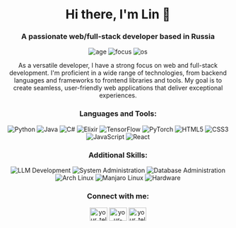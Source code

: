 <h1 align="center">Hi there, I'm Lin 👋</h1>

<h3 align="center">A passionate web/full-stack developer based in Russia</h3>

<p align="center">
  <img src="https://img.shields.io/badge/age-20-blue?style=flat-square" alt="age">
  <img src="https://img.shields.io/badge/focus-web%2Ffull--stack%20development-orange?style=flat-square" alt="focus">
  <img src="https://img.shields.io/badge/os-Arch%20Linux%2FManjaro-green?style=flat-square" alt="os">
</p>

<p align="center">
  As a versatile developer, I have a strong focus on web and full-stack development. I'm proficient in a wide range of technologies, from backend languages and frameworks to frontend libraries and tools. My goal is to create seamless, user-friendly web applications that deliver exceptional experiences.
</p>

<h3 align="center">Languages and Tools:</h3>
<p align="center">
  <img src="https://img.shields.io/badge/python-3670A0?style=for-the-badge&logo=python&logoColor=ffdd54" alt="Python">
  <img src="https://img.shields.io/badge/java-%23ED8B00.svg?style=for-the-badge&logo=java&logoColor=white" alt="Java">
  <img src="https://img.shields.io/badge/c%23-%23239120.svg?style=for-the-badge&logo=c-sharp&logoColor=white" alt="C#">
  <img src="https://img.shields.io/badge/elixir-%234B275F.svg?style=for-the-badge&logo=elixir&logoColor=white" alt="Elixir">
  <img src="https://img.shields.io/badge/tensorflow-%23FF6F00.svg?style=for-the-badge&logo=TensorFlow&logoColor=white" alt="TensorFlow">
  <img src="https://img.shields.io/badge/PyTorch-%23EE4C2C.svg?style=for-the-badge&logo=PyTorch&logoColor=white" alt="PyTorch">
  <img src="https://img.shields.io/badge/html5-%23E34F26.svg?style=for-the-badge&logo=html5&logoColor=white" alt="HTML5">
  <img src="https://img.shields.io/badge/css3-%231572B6.svg?style=for-the-badge&logo=css3&logoColor=white" alt="CSS3">
  <img src="https://img.shields.io/badge/javascript-%23323330.svg?style=for-the-badge&logo=javascript&logoColor=%23F7DF1E" alt="JavaScript">
  <img src="https://img.shields.io/badge/react-%2320232a.svg?style=for-the-badge&logo=react&logoColor=%2361DAFB" alt="React">
</p>

<h3 align="center">Additional Skills:</h3>
<p align="center">
  <img src="https://img.shields.io/badge/LLM--dev-blueviolet?style=for-the-badge" alt="LLM Development">
  <img src="https://img.shields.io/badge/System%20Administration-9cf?style=for-the-badge" alt="System Administration">
  <img src="https://img.shields.io/badge/Database%20Administration-success?style=for-the-badge" alt="Database Administration">
  <img src="https://img.shields.io/badge/Arch%20Linux-blue?style=for-the-badge&logo=arch-linux&logoColor=white" alt="Arch Linux">
  <img src="https://img.shields.io/badge/Manjaro-blue?style=for-the-badge&logo=manjaro&logoColor=white" alt="Manjaro Linux">
  <img src="https://img.shields.io/badge/Hardware-critical?style=for-the-badge" alt="Hardware">
</p>

<h3 align="center">Connect with me:</h3>
<p align="center">
  <a href="https://t.me/l_hid" target="blank"><img align="center" src="https://cdn.jsdelivr.net/npm/simple-icons@3.0.1/icons/telegram.svg" alt="your_telegram_username" height="30" width="40" /></a>
  <a href="https://github.com/snake-makes" target="blank"><img align="center" src="https://raw.githubusercontent.com/rahuldkjain/github-profile-readme-generator/master/src/images/icons/Social/github.svg" alt="your-github-org" height="30" width="40" /></a>
  <a href="https://t.me/runouts" target="blank"><img align="center" src="https://cdn.jsdelivr.net/npm/simple-icons@3.0.1/icons/telegram.svg" alt="your_telegram_group" height="30" width="40" /></a>
</p>
